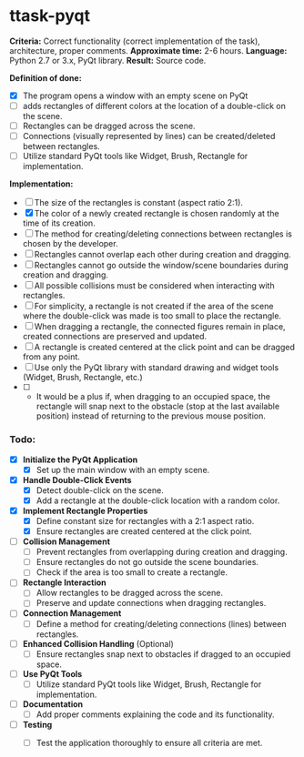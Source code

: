 # ttask-pyqt
<!--
Критерии: корректная работа (правильность реализации задания), архитектура, грамотные комментарии.
Приблизительное время: 2-6 ч.
Язык: Python 2.7 или 3.x, библиотека PyQt
Результат: исходный код.


Формулировка:
- Разработать программу, которая открывает окно с пустой сценой на PyQT и по двойному нажатию на сцену добавляет прямоугольники разного цвета в то место, где было произведено двойное нажатие. 
- Прямоугольники можно перетаскивать по сцене. 
- Между прямоугольниками можно создавать/удалять связь (визуально - линия).


Реализация:
- Размер прямоугольников константен (отношение сторон 2:1).
- Цвет создаваемого прямоугольника выбирается случайным образом в момент его создания.
- Выбор способа создания/удаления связи между прямоугольниками осуществляется разработчиком.
- Прямоугольники не могут перекрывать друг друга при создании и перетаскивании.
- Прямоугольники не могут выходить за границы окна/сцены при создании и перетаскивании.
- При взаимодействии с прямоугольником учитываются все возможные коллизии.
- Для упрощения, прямоугольник не создается, если область на сцене, по которой произведен двойной клик, слишком мала для размещения в ней прямоугольника.
- При перетаскивании прямоугольника связанные с ним фигуры остаются на месте, созданные связи сохраняются и обновляются.
- Прямоугольник создаётся с центром в точке клика, перетаскивается за любое место.
- Обойтись только библиотекой PyQT со стадартными инструментами для рисования и виджетов (Widget, Brush, Rectangle и т. п.)
- * Будет плюсом, если при перетаскивании на занятое место прямоугольник будет вставать вплотную к препятствию (упираться в коллизию  на последнем доступном месте), а не возвращаться на прежнюю позицию мыши.

-->

**Criteria:** Correct functionality (correct implementation of the task), architecture, proper comments.
**Approximate time:** 2-6 hours.
**Language:** Python 2.7 or 3.x, PyQt library.
**Result:** Source code.

**Definition of done:**
- [x] The program opens a window with an empty scene on PyQt 
- [ ] adds rectangles of different colors at the location of a double-click on the scene.
- [ ] Rectangles can be dragged across the scene.
- [ ] Connections (visually represented by lines) can be created/deleted between rectangles.
- [ ] Utilize standard PyQt tools like Widget, Brush, Rectangle for implementation.

**Implementation:**
- [ ] The size of the rectangles is constant (aspect ratio 2:1).
- [x] The color of a newly created rectangle is chosen randomly at the time of its creation.
- [ ] The method for creating/deleting connections between rectangles is chosen by the developer.
- [ ] Rectangles cannot overlap each other during creation and dragging.
- [ ] Rectangles cannot go outside the window/scene boundaries during creation and dragging.
- [ ] All possible collisions must be considered when interacting with rectangles.
- [ ] For simplicity, a rectangle is not created if the area of the scene where the double-click was made is too small to place the rectangle.
- [ ] When dragging a rectangle, the connected figures remain in place, created connections are preserved and updated.
- [ ] A rectangle is created centered at the click point and can be dragged from any point.
- [ ] Use only the PyQt library with standard drawing and widget tools (Widget, Brush, Rectangle, etc.)
- [ ] * It would be a plus if, when dragging to an occupied space, the rectangle will snap next to the obstacle (stop at the last available position) instead of returning to the previous mouse position.





### Todo:

- [x] **Initialize the PyQt Application**
  - [x] Set up the main window with an empty scene.
  
- [x] **Handle Double-Click Events**
  - [x] Detect double-click on the scene.
  - [x] Add a rectangle at the double-click location with a random color.
  
- [x] **Implement Rectangle Properties**
  - [x] Define constant size for rectangles with a 2:1 aspect ratio.
  - [x] Ensure rectangles are created centered at the click point.
  
- [ ] **Collision Management**
  - [ ] Prevent rectangles from overlapping during creation and dragging.
  - [ ] Ensure rectangles do not go outside the scene boundaries.
  - [ ] Check if the area is too small to create a rectangle.

- [ ] **Rectangle Interaction**
  - [ ] Allow rectangles to be dragged across the scene.
  - [ ] Preserve and update connections when dragging rectangles.
  
- [ ] **Connection Management**
  - [ ] Define a method for creating/deleting connections (lines) between rectangles.

- [ ] **Enhanced Collision Handling** (Optional)
  - [ ] Ensure rectangles snap next to obstacles if dragged to an occupied space.
  
- [ ] **Use PyQt Tools**
  - [ ] Utilize standard PyQt tools like Widget, Brush, Rectangle for implementation.

- [ ] **Documentation**
  - [ ] Add proper comments explaining the code and its functionality.

- [ ] **Testing**
  - [ ] Test the application thoroughly to ensure all criteria are met.

